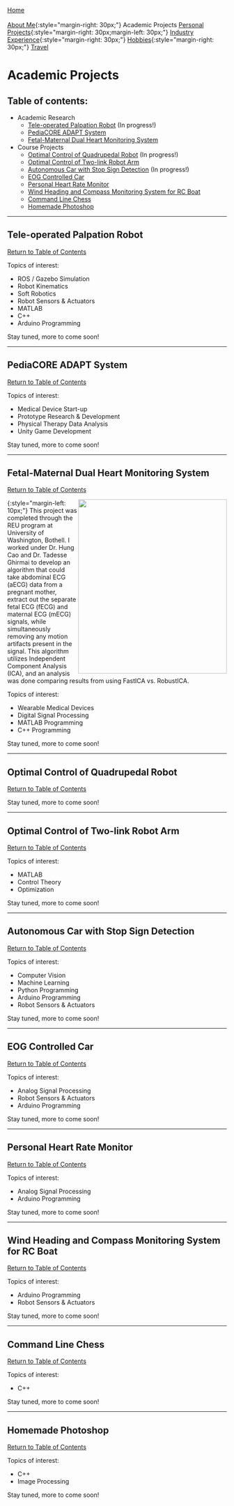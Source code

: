 [Home](../index.md)<br/><br/>
[About Me](../aboutMe/index.md){:style="margin-right: 30px;"}
Academic Projects
[Personal Projects](../personalProjects/index.md){:style="margin-right: 30px;margin-left: 30px;"}
[Industry Experience](../industryExperience/index.md){:style="margin-right: 30px;"}
[Hobbies](../hobbies/index.md){:style="margin-right: 30px;"}
[Travel](../travel/index.md)

# Academic Projects

## Table of contents:

- Academic Research
  - [Tele-operated Palpation Robot](#tele-operated-palpation-robot) (In progress!)
  - [PediaCORE ADAPT System](#pediacore-adapt-system)
  - [Fetal-Maternal Dual Heart Monitoring System](#fetal-maternal-dual-heart-monitoring-system)
- Course Projects
  - [Optimal Control of Quadrupedal Robot](#optimal-control-of-quadrupedal-robot) (In progress!)
  - [Optimal Control of Two-link Robot Arm](#optimal-control-of-two-link-robot-arm)
  - [Autonomous Car with Stop Sign Detection](#autonomous-car-with-stop-sign-detection) (In progress!)
  - [EOG Controlled Car](#eog-controlled-car)
  - [Personal Heart Rate Monitor](#personal-heart-rate-monitor)
  - [Wind Heading and Compass Monitoring System for RC Boat](#wind-heading-and-compass-monitoring-system-for-rc-boat)
  - [Command Line Chess](#command-line-chess)
  - [Homemade Photoshop](#homemade-photoshop)

___

## Tele-operated Palpation Robot

[Return to Table of Contents](#table-of-contents)

Topics of interest:
- ROS / Gazebo Simulation
- Robot Kinematics
- Soft Robotics
- Robot Sensors & Actuators
- MATLAB
- C++
- Arduino Programming

Stay tuned, more to come soon!

___

## PediaCORE ADAPT System

[Return to Table of Contents](#table-of-contents)

Topics of interest:
- Medical Device Start-up
- Prototype Research & Development
- Physical Therapy Data Analysis
- Unity Game Development

Stay tuned, more to come soon!

___

## Fetal-Maternal Dual Heart Monitoring System

[Return to Table of Contents](#table-of-contents)

<img align="right" width="341" height="400" src="../../pics/RobustICA.jpg">{:style="margin-left: 10px;"}
This project was completed through the REU program at University of Washington, Bothell. I worked under Dr. Hung Cao and Dr. Tadesse Ghirmai to develop an algorithm that could take abdominal ECG (aECG) data from a pregnant mother, extract out the separate fetal ECG (fECG) and maternal ECG (mECG) signals, while simultaneously removing any motion artifacts present in the signal. This algorithm utilizes Independent Component Analysis (ICA), and an analysis was done comparing results from using FastICA vs. RobustICA.

Topics of interest:
- Wearable Medical Devices
- Digital Signal Processing
- MATLAB Programming
- C++ Programming

Stay tuned, more to come soon!

___

## Optimal Control of Quadrupedal Robot

[Return to Table of Contents](#table-of-contents)

Stay tuned, more to come soon!

___

## Optimal Control of Two-link Robot Arm

[Return to Table of Contents](#table-of-contents)

Topics of interest:
- MATLAB
- Control Theory
- Optimization

Stay tuned, more to come soon!

___


## Autonomous Car with Stop Sign Detection

[Return to Table of Contents](#table-of-contents)

Topics of interest:
- Computer Vision
- Machine Learning
- Python Programming
- Arduino Programming
- Robot Sensors & Actuators

Stay tuned, more to come soon!

___

## EOG Controlled Car

[Return to Table of Contents](#table-of-contents)

Topics of interest:
- Analog Signal Processing
- Robot Sensors & Actuators
- Arduino Programming

Stay tuned, more to come soon!

___

## Personal Heart Rate Monitor

[Return to Table of Contents](#table-of-contents)

Topics of interest:
- Analog Signal Processing
- Arduino Programming

Stay tuned, more to come soon!

___

## Wind Heading and Compass Monitoring System for RC Boat

[Return to Table of Contents](#table-of-contents)

Topics of interest:
- Arduino Programming
- Robot Sensors & Actuators

Stay tuned, more to come soon!

___

## Command Line Chess

[Return to Table of Contents](#table-of-contents)

Topics of interest:
- C++

Stay tuned, more to come soon!

___

## Homemade Photoshop

[Return to Table of Contents](#table-of-contents)

Topics of interest:
- C++
- Image Processing

Stay tuned, more to come soon!